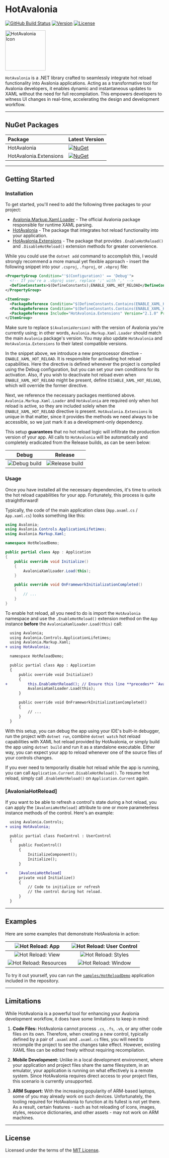 # HotAvalonia

[![GitHub Build Status](https://img.shields.io/github/actions/workflow/status/Kira-NT/HotAvalonia/build.yml?logo=github)](https://github.com/Kira-NT/HotAvalonia/actions/workflows/build.yml)
[![Version](https://img.shields.io/github/v/release/Kira-NT/HotAvalonia?sort=date&label=version)](https://github.com/Kira-NT/HotAvalonia/releases/latest)
[![License](https://img.shields.io/github/license/Kira-NT/HotAvalonia?cacheSeconds=36000)](https://github.com/Kira-NT/HotAvalonia/blob/HEAD/LICENSE.md)

<img alt="HotAvalonia Icon" src="https://raw.githubusercontent.com/Kira-NT/HotAvalonia/HEAD/media/icon.png" width="128">

`HotAvalonia` is a .NET library crafted to seamlessly integrate hot reload functionality into Avalonia applications. Acting as a transformative tool for Avalonia developers, it enables dynamic and instantaneous updates to XAML without the need for full recompilation. This empowers developers to witness UI changes in real-time, accelerating the design and development workflow.

----

## NuGet Packages

| **Package** | **Latest Version** |
|:------------|:-------------------|
| HotAvalonia | [![NuGet](https://img.shields.io/nuget/v/HotAvalonia?logo=nuget&label=nuget)](https://nuget.org/packages/HotAvalonia/ "Download HotAvalonia from NuGet.org") |
| HotAvalonia.Extensions | [![NuGet](https://img.shields.io/nuget/v/HotAvalonia.Extensions?logo=nuget&label=nuget)](https://nuget.org/packages/HotAvalonia.Extensions/ "Download HotAvalonia.Extensions from NuGet.org") |

----

## Getting Started

### Installation

To get started, you'll need to add the following three packages to your project:

 - [Avalonia.Markup.Xaml.Loader](https://nuget.org/packages/Avalonia.Markup.Xaml.Loader/) - The official Avalonia package responsible for runtime XAML parsing.
 - [HotAvalonia](https://nuget.org/packages/HotAvalonia/) - The package that integrates hot reload functionality into your application.
 - [HotAvalonia.Extensions](https://nuget.org/packages/HotAvalonia.Extensions/) - The package that provides `.EnableHotReload()` and `.DisableHotReload()` extension methods for greater convenience.

While you could use the `dotnet add` command to accomplish this, I would strongly recommend a more manual yet flexible approach - insert the following snippet into your `.csproj`, `.fsproj`, or `.vbproj` file:

```xml
<PropertyGroup Condition="'$(Configuration)' == 'Debug'">
  <!-- If you're a .vbproj user, replace ';' with ',' -->
  <DefineConstants>$(DefineConstants);ENABLE_XAML_HOT_RELOAD</DefineConstants>
</PropertyGroup>

<ItemGroup>
  <PackageReference Condition="$(DefineConstants.Contains(ENABLE_XAML_HOT_RELOAD))" Include="Avalonia.Markup.Xaml.Loader" Version="$(AvaloniaVersion)" />
  <PackageReference Condition="$(DefineConstants.Contains(ENABLE_XAML_HOT_RELOAD))" Include="HotAvalonia" Version="2.1.0" />
  <PackageReference Include="HotAvalonia.Extensions" Version="2.1.0" PrivateAssets="All" />
</ItemGroup>
```

Make sure to replace `$(AvaloniaVersion)` with the version of Avalonia you're currently using; in other words, `Avalonia.Markup.Xaml.Loader` should match the main `Avalonia` package's version. You may also update `HotAvalonia` and `HotAvalonia.Extensions` to their latest compatible versions.

In the snippet above, we introduce a new preprocessor directive - `ENABLE_XAML_HOT_RELOAD`. It is responsible for activating hot reload capabilities. Here the directive is defined whenever the project is compiled using the Debug configuration, but you can set your own conditions for its activation. Also, if you wish to deactivate hot reload even when `ENABLE_XAML_HOT_RELOAD` might be present, define `DISABLE_XAML_HOT_RELOAD`, which will override the former directive.

Next, we reference the necessary packages mentioned above. `Avalonia.Markup.Xaml.Loader` and `HotAvalonia` are required only when hot reload is active, so they are included solely when the `ENABLE_XAML_HOT_RELOAD` directive is present. `HotAvalonia.Extensions` is unique in that matter, since it provides the methods we need always to be accessible, so we just mark it as a development-only dependency.

This setup **guarantees** that no hot reload logic will infiltrate the production version of your app. All calls to `HotAvalonia` will be automatically and completely eradicated from the Release builds, as can be seen below:

| Debug | Release |
| :---: | :-----: |
| ![Debug build](https://raw.githubusercontent.com/Kira-NT/HotAvalonia/HEAD/media/examples/build_debug.png) | ![Release build](https://raw.githubusercontent.com/Kira-NT/HotAvalonia/HEAD/media/examples/build_release.png) |

### Usage

Once you have installed all the necessary dependencies, it's time to unlock the hot reload capabilities for your app. Fortunately, this process is quite straightforward!

Typically, the code of the main application class (`App.axaml.cs` / `App.xaml.cs`) looks something like this:

```csharp
using Avalonia;
using Avalonia.Controls.ApplicationLifetimes;
using Avalonia.Markup.Xaml;

namespace HotReloadDemo;

public partial class App : Application
{
    public override void Initialize()
    {
        AvaloniaXamlLoader.Load(this);
    }

    public override void OnFrameworkInitializationCompleted()
    {
        // ...
    }
}
```

To enable hot reload, all you need to do is import the `HotAvalonia` namespace and use the `.EnableHotReload()` extension method on the `App` instance **before** the `AvaloniaXamlLoader.Load(this)` call:

```diff
  using Avalonia;
  using Avalonia.Controls.ApplicationLifetimes;
  using Avalonia.Markup.Xaml;
+ using HotAvalonia;

  namespace HotReloadDemo;

  public partial class App : Application
  {
      public override void Initialize()
      {
+         this.EnableHotReload(); // Ensure this line **precedes** `AvaloniaXamlLoader.Load(this);`
          AvaloniaXamlLoader.Load(this);
      }

      public override void OnFrameworkInitializationCompleted()
      {
          // ...
      }
  }
```

With this setup, you can debug the app using your IDE's built-in debugger, run the project with `dotnet run`, combine `dotnet watch` hot reload capabilities with XAML hot reload provided by HotAvalonia, or simply build the app using `dotnet build` and run it as a standalone executable. Either way, you can expect your app to reload whenever one of the source files of your controls changes.

If you ever need to temporarily disable hot reload while the app is running, you can call `Application.Current.DisableHotReload()`. To resume hot reload, simply call `.EnableHotReload()` on `Application.Current` again.

### [AvaloniaHotReload]

If you want to be able to refresh a control's state during a hot reload, you can apply the `[AvaloniaHotReload]` attribute to one or more parameterless instance methods of the control. Here's an example:

```diff
  using Avalonia.Controls;
+ using HotAvalonia;

  public partial class FooControl : UserControl
  {
      public FooControl()
      {
          InitializeComponent();
          Initialize();
      }

+     [AvaloniaHotReload]
      private void Initialize()
      {
          // Code to initialize or refresh
          // the control during hot reload.
      }
  }
```

----

## Examples

Here are some examples that demonstrate HotAvalonia in action:

| ![Hot Reload: App](https://raw.githubusercontent.com/Kira-NT/HotAvalonia/HEAD/media/examples/hot_reload_app.gif) | ![Hot Reload: User Control](https://raw.githubusercontent.com/Kira-NT/HotAvalonia/HEAD/media/examples/hot_reload_user_control.gif) |
| :---: | :-----: |
| ![Hot Reload: View](https://raw.githubusercontent.com/Kira-NT/HotAvalonia/HEAD/media/examples/hot_reload_view.gif) | ![Hot Reload: Styles](https://raw.githubusercontent.com/Kira-NT/HotAvalonia/HEAD/media/examples/hot_reload_styles.gif) |
| ![Hot Reload: Resources](https://raw.githubusercontent.com/Kira-NT/HotAvalonia/HEAD/media/examples/hot_reload_resources.gif) | ![Hot Reload: Window](https://raw.githubusercontent.com/Kira-NT/HotAvalonia/HEAD/media/examples/hot_reload_window.gif) |

To try it out yourself, you can run the [`samples/HotReloadDemo`](https://github.com/Kira-NT/HotAvalonia/blob/HEAD/samples/HotReloadDemo) application included in the repository.

----

## Limitations

While HotAvalonia is a powerful tool for enhancing your Avalonia development workflow, it does have some limitations to keep in mind:

 1. **Code Files:** HotAvalonia cannot process `.cs`, `.fs`, `.vb`, or any other code files on its own. Therefore, when creating a new control, typically defined by a pair of `.axaml` and `.axaml.cs` files, you will need to recompile the project to see the changes take effect. However, existing XAML files can be edited freely without requiring recompilation.

 2. **Mobile Development:** Unlike in a local development environment, where your application and project files share the same filesystem, in an emulator, your application is running on what effectively is a remote system. Since HotAvalonia requires direct access to your project files, this scenario is currently unsupported.

 3. **ARM Support:** With the increasing popularity of ARM-based laptops, some of you may already work on such devices. Unfortunately, the tooling required for HotAvalonia to function at its fullest is not yet there. As a result, certain features - such as hot reloading of icons, images, styles, resource dictionaries, and other assets - may not work on ARM machines.

----

## License

Licensed under the terms of the [MIT License](https://github.com/Kira-NT/HotAvalonia/blob/HEAD/LICENSE.md).
